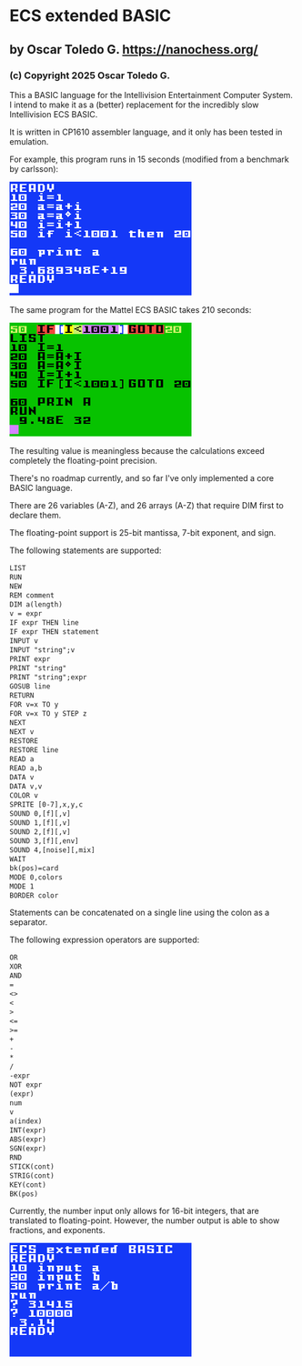 # ECS extended BASIC

## by Oscar Toledo G. https://nanochess.org/

### (c) Copyright 2025 Oscar Toledo G.

This a BASIC language for the Intellivision Entertainment Computer System. I intend to make it as a (better) replacement for the incredibly slow Intellivision ECS BASIC.

It is written in CP1610 assembler language, and it only has been tested in emulation.

For example, this program runs in 15 seconds (modified from a benchmark by carlsson):

![image](shot0006.gif)

The same program for the Mattel ECS BASIC takes 210 seconds:

![image](shot0005.gif)

The resulting value is meaningless because the calculations exceed completely the floating-point precision.

There's no roadmap currently, and so far I've only implemented a core BASIC language.

There are 26 variables (A-Z), and 26 arrays (A-Z) that require DIM first to declare them.

The floating-point support is 25-bit mantissa, 7-bit exponent, and sign.

The following statements are supported:

    LIST
    RUN
    NEW
    REM comment
    DIM a(length)
    v = expr
    IF expr THEN line
    IF expr THEN statement
    INPUT v
    INPUT "string";v
    PRINT expr
    PRINT "string"
    PRINT "string";expr
    GOSUB line
    RETURN
    FOR v=x TO y
    FOR v=x TO y STEP z
    NEXT
    NEXT v
    RESTORE
    RESTORE line
    READ a
    READ a,b
    DATA v
    DATA v,v
    COLOR v
    SPRITE [0-7],x,y,c
    SOUND 0,[f][,v]
    SOUND 1,[f][,v]
    SOUND 2,[f][,v]
    SOUND 3,[f][,env]
    SOUND 4,[noise][,mix]
    WAIT     
    bk(pos)=card   
    MODE 0,colors
    MODE 1
    BORDER color

Statements can be concatenated on a single line using the colon as a separator.

The following expression operators are supported:

    OR
    XOR
    AND
    =
    <>
    <
    >
    <=
    >=
    +
    -
    *
    /
    -expr
    NOT expr
    (expr)
    num
    v
    a(index)
    INT(expr)
    ABS(expr)
    SGN(expr)
    RND
    STICK(cont)
    STRIG(cont)
    KEY(cont)
    BK(pos)

Currently, the number input only allows for 16-bit integers, that are translated to floating-point. However, the number output is able to show fractions, and exponents.

![image](shot0004.gif)

